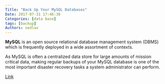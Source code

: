 ```yaml
---
Title: "Back Up Your MySQL Databases"
Date: 2017-07-31 17:46:30
Categories: [data base]
tags: [backup]
Authors: sedlav
---
```


**MySQL** is an open source relational database management system (DBMS) which is frequently deployed in a wide assortment of contexts.

As MySQL is often a centralized data store for large amounts of mission critical data, making regular backups of your MySQL database is one of the most important disaster recovery tasks a system administrator can perform. 

[Link](https://www.linode.com/docs/databases/mysql/back-up-your-mysql-databases)
